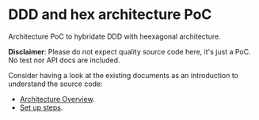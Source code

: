 # DDD and hex architecture PoC

Architecture PoC to hybridate DDD with heexagonal architecture.

**Disclaimer**: Please do not expect quality source code here, it's just a PoC. No test nor API docs are included.

Consider having a look at the existing documents as an introduction to understand the source code:

- [Architecture Overview](./docs/architecture/overview.md).
- [Set up steps](./docs/setup/steps.md).
